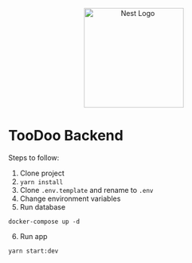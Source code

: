 <p align="center">
  <a href="http://nestjs.com/" target="blank"><img src="https://nestjs.com/img/logo-small.svg" width="200" alt="Nest Logo" /></a>
</p>


# TooDoo Backend

Steps to follow:

1. Clone project
2. ```yarn install```
3. Clone ```.env.template``` and rename to ```.env```
4. Change environment variables
5. Run database
```
docker-compose up -d
```
6. Run app 
```
yarn start:dev
```
